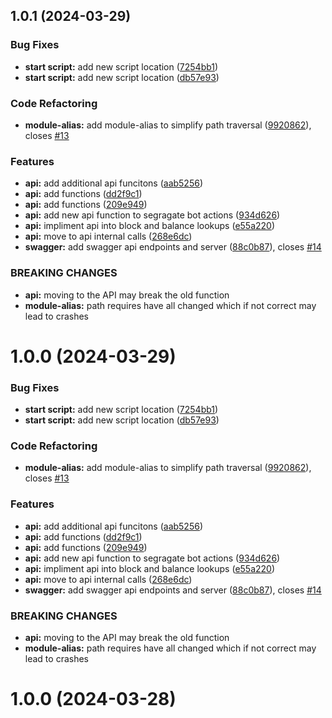 ## 1.0.1 (2024-03-29)


### Bug Fixes

* **start script:** add new script location ([7254bb1](https://github.com/fr1t2/zond-faucet/commit/7254bb1a210cd374572e5bda4201bdb981443d3e))
* **start script:** add new script location ([db57e93](https://github.com/fr1t2/zond-faucet/commit/db57e934357025cdf5a1df1b8f947b986262048b))


### Code Refactoring

* **module-alias:** add module-alias to simplify path traversal ([9920862](https://github.com/fr1t2/zond-faucet/commit/992086289efd056e571f44feea79a9d19f349f6d)), closes [#13](https://github.com/fr1t2/zond-faucet/issues/13)


### Features

* **api:** add additional api funcitons ([aab5256](https://github.com/fr1t2/zond-faucet/commit/aab525649fe3df2479fb51a5f75c514d5f9160f8))
* **api:** add functions ([dd2f9c1](https://github.com/fr1t2/zond-faucet/commit/dd2f9c1d60fb89938b99258da219ea595925a51a))
* **api:** add functions ([209e949](https://github.com/fr1t2/zond-faucet/commit/209e9493fee4ef2be321b7b0c60d2921497c02e8))
* **api:** add new api function to segragate bot actions ([934d626](https://github.com/fr1t2/zond-faucet/commit/934d6266a42247d0d1149b75810ffd43739510a8))
* **api:** impliment api into block and balance lookups ([e55a220](https://github.com/fr1t2/zond-faucet/commit/e55a220b79d8e5e94acbd57aea9958239ff7ea27))
* **api:** move to api internal calls ([268e6dc](https://github.com/fr1t2/zond-faucet/commit/268e6dc78bbc2afb00c97265c383cf82301145a8))
* **swagger:** add swagger api endpoints and server ([88c0b87](https://github.com/fr1t2/zond-faucet/commit/88c0b873b27e858ae180c41a8c7c437033d18855)), closes [#14](https://github.com/fr1t2/zond-faucet/issues/14)


### BREAKING CHANGES

* **api:** moving to the API may break the old function
* **module-alias:** path requires have all changed which if not correct may lead to crashes



# 1.0.0 (2024-03-29)


### Bug Fixes

* **start script:** add new script location ([7254bb1](https://github.com/fr1t2/zond-faucet/commit/7254bb1a210cd374572e5bda4201bdb981443d3e))
* **start script:** add new script location ([db57e93](https://github.com/fr1t2/zond-faucet/commit/db57e934357025cdf5a1df1b8f947b986262048b))


### Code Refactoring

* **module-alias:** add module-alias to simplify path traversal ([9920862](https://github.com/fr1t2/zond-faucet/commit/992086289efd056e571f44feea79a9d19f349f6d)), closes [#13](https://github.com/fr1t2/zond-faucet/issues/13)


### Features

* **api:** add additional api funcitons ([aab5256](https://github.com/fr1t2/zond-faucet/commit/aab525649fe3df2479fb51a5f75c514d5f9160f8))
* **api:** add functions ([dd2f9c1](https://github.com/fr1t2/zond-faucet/commit/dd2f9c1d60fb89938b99258da219ea595925a51a))
* **api:** add functions ([209e949](https://github.com/fr1t2/zond-faucet/commit/209e9493fee4ef2be321b7b0c60d2921497c02e8))
* **api:** add new api function to segragate bot actions ([934d626](https://github.com/fr1t2/zond-faucet/commit/934d6266a42247d0d1149b75810ffd43739510a8))
* **api:** impliment api into block and balance lookups ([e55a220](https://github.com/fr1t2/zond-faucet/commit/e55a220b79d8e5e94acbd57aea9958239ff7ea27))
* **api:** move to api internal calls ([268e6dc](https://github.com/fr1t2/zond-faucet/commit/268e6dc78bbc2afb00c97265c383cf82301145a8))
* **swagger:** add swagger api endpoints and server ([88c0b87](https://github.com/fr1t2/zond-faucet/commit/88c0b873b27e858ae180c41a8c7c437033d18855)), closes [#14](https://github.com/fr1t2/zond-faucet/issues/14)


### BREAKING CHANGES

* **api:** moving to the API may break the old function
* **module-alias:** path requires have all changed which if not correct may lead to crashes



# 1.0.0 (2024-03-28)
